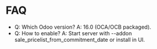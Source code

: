 # FAQ

- Q: Which Odoo version? A: 16.0 (OCA/OCB packaged).
- Q: How to enable? A: Start server with --addon sale_pricelist_from_commitment_date or install in UI.
